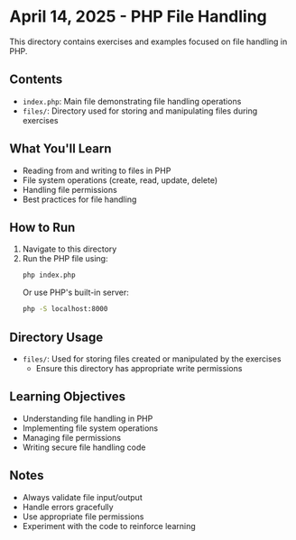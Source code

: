 # April 14, 2025 - PHP File Handling

This directory contains exercises and examples focused on file handling in PHP.

## Contents

- `index.php`: Main file demonstrating file handling operations
- `files/`: Directory used for storing and manipulating files during exercises

## What You'll Learn

- Reading from and writing to files in PHP
- File system operations (create, read, update, delete)
- Handling file permissions
- Best practices for file handling

## How to Run

1. Navigate to this directory
2. Run the PHP file using:
   ```bash
   php index.php
   ```
   Or use PHP's built-in server:
   ```bash
   php -S localhost:8000
   ```

## Directory Usage

- `files/`: Used for storing files created or manipulated by the exercises
  - Ensure this directory has appropriate write permissions

## Learning Objectives

- Understanding file handling in PHP
- Implementing file system operations
- Managing file permissions
- Writing secure file handling code

## Notes

- Always validate file input/output
- Handle errors gracefully
- Use appropriate file permissions
- Experiment with the code to reinforce learning 